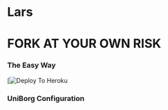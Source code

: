
# Lars
# FORK AT YOUR OWN RISK


### The Easy Way

[![Deploy To Heroku](https://dashboard.heroku.com/new?template=https://github.com/vok45/telethon_lars)


### UniBorg Configuration

